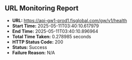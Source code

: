 ## URL Monitoring Report

- **URL:** https://api-gw1-prod1.fisglobal.com/gw/v1/health
- **Start Time:** 2025-05-11T03:40:10.617979
- **End Time:** 2025-05-11T03:40:10.896964
- **Total Time Taken:** 0.278985 seconds
- **HTTP Status Code:** 200
- **Status:** Success
- **Failure Reason:** N/A
